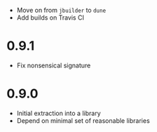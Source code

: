 * Move on from `jbuilder` to `dune`
* Add builds on Travis CI

0.9.1
=====

* Fix nonsensical signature

0.9.0
=====

* Initial extraction into a library
* Depend on minimal set of reasonable libraries
